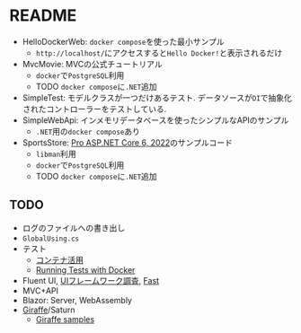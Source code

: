 # README

- HelloDockerWeb: `docker compose`を使った最小サンプル
    - `http://localhost/`にアクセスすると`Hello Docker!`と表示されるだけ
- MvcMovie: MVCの公式チュートリアル
    - `docker`で`PostgreSQL`利用
    - TODO `docker compose`に`.NET`追加
- SimpleTest: モデルクラスが一つだけあるテスト.
  データソースが`DI`で抽象化されたコントローラーをテストしている.
- SimpleWebApi: インメモリデータベースを使ったシンプルなAPIのサンプル
    - `.NET`用の`docker compose`あり
- SportsStore: [Pro ASP.NET Core 6, 2022](https://github.com/Apress/pro-asp.net-core-6/tree/main/11%20-%20SportsStore%20-%205)のサンプルコード
    - `libman`利用
    - `docker`で`PostgreSQL`利用
    - TODO `docker compose`に`.NET`追加

## TODO
- ログのファイルへの書き出し
- `GlobalUsing.cs`
- テスト
    - [コンテナ活用](https://github.com/testcontainers/testcontainers-dotnet)
    - [Running Tests with Docker](https://github.com/dotnet/dotnet-docker/blob/main/samples/run-tests-in-sdk-container.md)
- Fluent UI, [UIフレームワーク調査](https://blazor-master.com/blazor-ui-framework/), [Fast](https://www.fast.design/)
- MVC+API
- Blazor: Server, WebAssembly
- [Giraffe](https://github.com/giraffe-fsharp/Giraffe)/Saturn
    - [Giraffe samples](https://github.com/giraffe-fsharp/samples)
